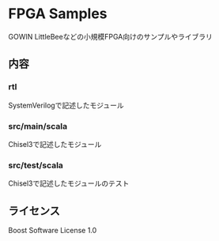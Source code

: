 # FPGA Samples

GOWIN LittleBeeなどの小規模FPGA向けのサンプルやライブラリ

## 内容

### rtl

SystemVerilogで記述したモジュール

### src/main/scala

Chisel3で記述したモジュール

### src/test/scala

Chisel3で記述したモジュールのテスト

## ライセンス

Boost Software License 1.0